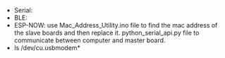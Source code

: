 - Serial: 
- BLE: 
- ESP-NOW: use Mac_Address_Utility.ino file to find the mac address of the slave boards and then replace it. python_serial_api.py file to communicate between computer and master board. 
- ls /dev/cu.usbmodem*